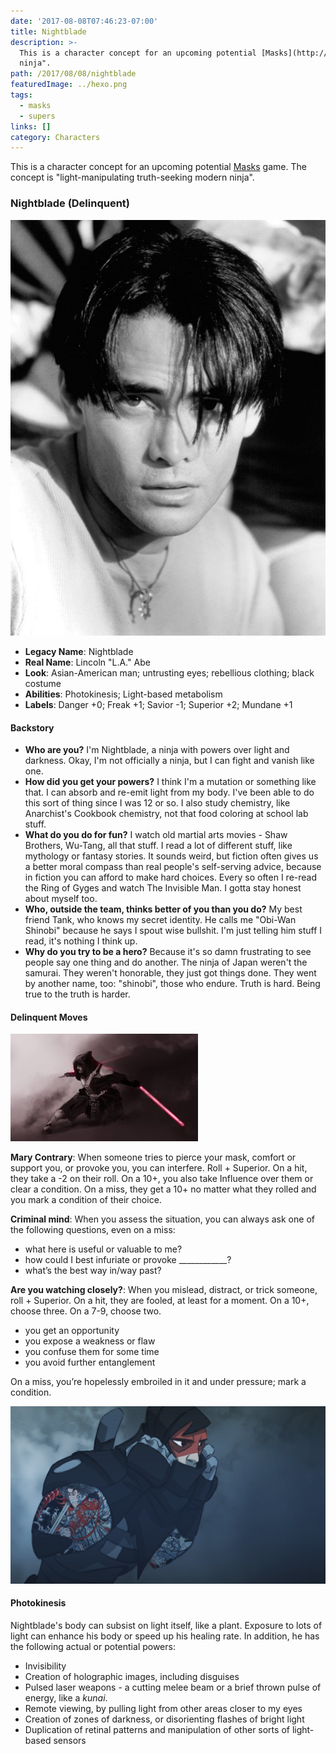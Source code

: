 ```yaml
---
date: '2017-08-08T07:46:23-07:00'
title: Nightblade
description: >-
  This is a character concept for an upcoming potential [Masks](http://www.magpiegames.com/masks/) game. The concept is "light-manipulating truth-seeking modern
  ninja". 
path: /2017/08/08/nightblade
featuredImage: ../hexo.png
tags:
  - masks
  - supers
links: []
category: Characters
---
```


This is a character concept for an upcoming potential [Masks](http://www.magpiegames.com/masks/) game.
The concept is "light-manipulating truth-seeking modern ninja".

<!-- more -->

### Nightblade (Delinquent)

![image2.jpg](image2.jpg)

* **Legacy Name**: Nightblade
* **Real Name**: Lincoln "L.A." Abe
* **Look**: Asian-American man; untrusting eyes; rebellious clothing; black costume
* **Abilities**: Photokinesis; Light-based metabolism
* **Labels**: Danger +0; Freak +1; Savior -1; Superior +2; Mundane +1

#### Backstory

* **Who are you?** I'm Nightblade, a ninja with powers over light and darkness. Okay, I'm not officially a ninja, but I can fight and vanish like one.
* **How did you get your powers?** I think I'm a mutation or something like that. I can absorb and re-emit light from my body. I've been able to do this sort of thing since I was 12 or so. I also study chemistry, like Anarchist's Cookbook chemistry, not that food coloring at school lab stuff.
* **What do you do for fun?** I watch old martial arts movies - Shaw Brothers, Wu-Tang, all that stuff. I read a lot of different stuff, like mythology or fantasy stories. It sounds weird, but fiction often gives us a better moral compass than real people's self-serving advice, because in fiction you can afford to make hard choices. Every so often I re-read the Ring of Gyges and watch The Invisible Man. I gotta stay honest about myself too.
* **Who, outside the team, thinks better of you than you do?** My best friend Tank, who knows my secret identity. He calls me "Obi-Wan Shinobi" because he says I spout wise bullshit. I'm just telling him stuff I read, it's nothing I think up.
* **Why do you try to be a hero?** Because it's so damn frustrating to see people say one thing and do another. The ninja of Japan weren't the samurai. They weren't honorable, they just got things done. They went by another name, too: "shinobi", those who endure. Truth is hard. Being true to the truth is harder.

#### Delinquent Moves

![image3.jpg](image3.jpg)

**Mary Contrary**: When someone tries to pierce
your mask, comfort or support you, or provoke
you, you can interfere. Roll + Superior. On a hit,
they take a -2 on their roll. On a 10+, you also
take Influence over them or clear a condition.
On a miss, they get a 10+ no matter what they
rolled and you mark a condition of their choice.

**Criminal mind**: When you assess the situation,
you can always ask one of the following
questions, even on a miss:
- what here is useful or valuable to me?
- how could I best infuriate or provoke ____________?
- what’s the best way in/way past?

**Are you watching closely?**: When you mislead,
distract, or trick someone, roll + Superior. On a
hit, they are fooled, at least for a moment. On a
10+, choose three. On a 7-9, choose two.

- you get an opportunity
- you expose a weakness or flaw
- you confuse them for some time
- you avoid further entanglement

On a miss, you’re hopelessly embroiled in it and
under pressure; mark a condition.

![image1.png](image1.png)

#### Photokinesis

Nightblade's body can subsist on light itself, like a plant. Exposure to lots of light can enhance his body or speed up his healing rate. In addition, he has the following actual or potential powers:

* Invisibility
* Creation of holographic images, including disguises
* Pulsed laser weapons - a cutting melee beam or a brief thrown pulse of energy, like a _kunai_.
* Remote viewing, by pulling light from other areas closer to my eyes
* Creation of zones of darkness, or disorienting flashes of bright light
* Duplication of retinal patterns and manipulation of other sorts of light-based sensors

